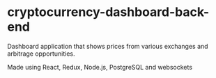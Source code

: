 # cryptocurrency-dashboard-back-end
 Dashboard application that shows prices from various exchanges and arbitrage opportunities.
 
 Made using React, Redux, Node.js, PostgreSQL and websockets
